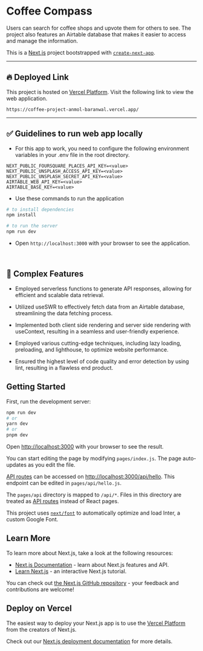 # Coffee Compass

Users can search for coffee shops and upvote them for others to see. The project also features an Airtable database that makes it easier to access and manage the information. 

This is a [Next.js](https://nextjs.org/) project bootstrapped with [`create-next-app`](https://github.com/vercel/next.js/tree/canary/packages/create-next-app).

<hr>

## :fire: Deployed Link ##

This project is hosted on [Vercel Platform](https://vercel.com/). Visit the following link to view the web application.

```
https://coffee-project-anmol-baranwal.vercel.app/
```
<hr>

## ✅ Guidelines to run web app locally

- For this app to work, you need to configure the following environment variables in your .env file in the root directory.

```
NEXT_PUBLIC_FOURSQUARE_PLACES_API_KEY=<value>
NEXT_PUBLIC_UNSPLASH_ACCESS_API_KEY=<value>
NEXT_PUBLIC_UNSPLASH_SECRET_API_KEY=<value>
AIRTABLE_WEB_API_KEY=<value>
AIRTABLE_BASE_KEY=<value>
```

- Use these commands to run the application

```bash
# to install dependencies 
npm install

# to run the server
npm run dev

```

- Open `http://localhost:3000` with your browser to see the application.

<br>

## 🚀 Complex Features

- Employed serverless functions to generate API responses, allowing for efficient and scalable data retrieval.

- Utilized useSWR to effectively fetch data from an Airtable database, streamlining the data fetching process.
- Implemented both client side rendering and server side rendering with useContext, resulting in a seamless and user-friendly experience.
- Employed various cutting-edge techniques, including lazy loading, preloading, and lighthouse, to optimize website performance.
- Ensured the highest level of code quality and error detection by using lint, resulting in a flawless end product.

## Getting Started

First, run the development server:

```bash
npm run dev
# or
yarn dev
# or
pnpm dev
```

Open [http://localhost:3000](http://localhost:3000) with your browser to see the result.

You can start editing the page by modifying `pages/index.js`. The page auto-updates as you edit the file.

[API routes](https://nextjs.org/docs/api-routes/introduction) can be accessed on [http://localhost:3000/api/hello](http://localhost:3000/api/hello). This endpoint can be edited in `pages/api/hello.js`.

The `pages/api` directory is mapped to `/api/*`. Files in this directory are treated as [API routes](https://nextjs.org/docs/api-routes/introduction) instead of React pages.

This project uses [`next/font`](https://nextjs.org/docs/basic-features/font-optimization) to automatically optimize and load Inter, a custom Google Font.

## Learn More

To learn more about Next.js, take a look at the following resources:

- [Next.js Documentation](https://nextjs.org/docs) - learn about Next.js features and API.
- [Learn Next.js](https://nextjs.org/learn) - an interactive Next.js tutorial.

You can check out [the Next.js GitHub repository](https://github.com/vercel/next.js/) - your feedback and contributions are welcome!

## Deploy on Vercel

The easiest way to deploy your Next.js app is to use the [Vercel Platform](https://vercel.com/new?utm_medium=default-template&filter=next.js&utm_source=create-next-app&utm_campaign=create-next-app-readme) from the creators of Next.js.

Check out our [Next.js deployment documentation](https://nextjs.org/docs/deployment) for more details.
